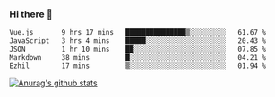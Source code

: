 ### Hi there 👋



<!--
**webB1an/webB1an** is a ✨ _special_ ✨ repository because its `README.md` (this file) appears on your GitHub profile.

Here are some ideas to get you started:

- 🔭 I’m currently working on ...
- 🌱 I’m currently learning ...
- 👯 I’m looking to collaborate on ...
- 🤔 I’m looking for help with ...
- 💬 Ask me about ...
- 📫 How to reach me: ...
- 😄 Pronouns: ...
- ⚡ Fun fact: ...
-->

<!--START_SECTION:waka-->

```txt
Vue.js       9 hrs 17 mins   ███████████████▒░░░░░░░░░   61.67 %
JavaScript   3 hrs 4 mins    █████░░░░░░░░░░░░░░░░░░░░   20.43 %
JSON         1 hr 10 mins    ██░░░░░░░░░░░░░░░░░░░░░░░   07.85 %
Markdown     38 mins         █░░░░░░░░░░░░░░░░░░░░░░░░   04.21 %
Ezhil        17 mins         ▒░░░░░░░░░░░░░░░░░░░░░░░░   01.94 %
```

<!--END_SECTION:waka-->


[![Anurag's github stats](https://github-readme-stats.vercel.app/api?username=webB1an&show_icons=true&theme=radical)](https://github.com/anuraghazra/github-readme-stats)

